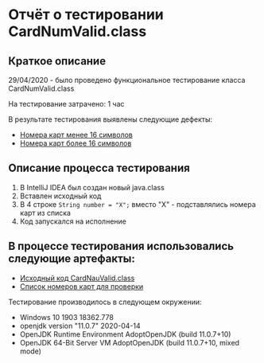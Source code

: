 # Отчёт о тестировании CardNumValid.class

## Краткое описание

29/04/2020 - было проведено функциональное тестирование класса CardNumValid.class

На тестирование затрачено: 1 час

В результате тестирования выявлены следующие дефекты:
* [Номера карт менее 16 символов](https://github.com/agasferon/JQA_task1.1/issues/1#issue-608693640)
* [Номера карт более 16 символов](https://github.com/agasferon/JQA_task1.1/issues/2#issue-608694538)

## Описание процесса тестирования

1. В IntelliJ IDEA был создан новый java.class
1. Вставлен исходный код
1. В 4 строке ```String number = "X";``` вместо "X" - подставлялись номера карт из списка
1. Код запускался на исполнение

## В процессе тестирования использовались следующие артефакты:
* [Исходный код CardNauValid.class](https://github.com/netology-code/javaqa-homeworks/blob/master/intro/user-manual.md)
* [Список номеров карт для проверки](https://github.com/netology-code/javaqa-homeworks/blob/master/intro/user-manual.md)

Тестирование производилось в следующем окружении:
* Windows 10 1903 18362.778
* openjdk version "11.0.7" 2020-04-14
* OpenJDK Runtime Environment AdoptOpenJDK (build 11.0.7+10)
* OpenJDK 64-Bit Server VM AdoptOpenJDK (build 11.0.7+10, mixed mode)